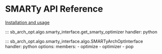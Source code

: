 # SMARTy API Reference

[Installation and usage](../algo/smarty.md)

::: sb_arch_opt.algo.smarty_interface.get_smarty_optimizer
    handler: python

::: sb_arch_opt.algo.smarty_interface.algo.SMARTyArchOptInterface
    handler: python
    options:
        members:
            - optimize
            - optimizer
            - pop
